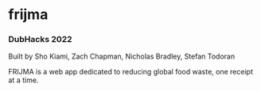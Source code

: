 # frijma
### DubHacks 2022
Built by Sho Kiami, Zach Chapman, Nicholas Bradley, Stefan Todoran

FRIJMA is a web app dedicated to reducing global food waste, one receipt at a time.